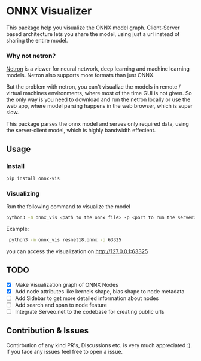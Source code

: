 # ONNX Visualizer

This package help you visualize the ONNX model graph. Client-Server based architecture lets you share the model, using just a url instead of sharing the entire model.

### Why not netron?

[Netron](https://github.com/lutzroeder/netron) is a viewer for neural network, deep learning and machine learning models. Netron also supports more formats than just ONNX. 

But the problem with netron, you can't visualize the models in remote / virtual machines environments, where most of the time GUI is not given. So the only way is you need to download and run the netron locally or use the web app, where model parsing happens in the web browser, which is super slow.

This package parses the onnx model and serves only required data, using the server-client model, which is highly bandwidth effecient.

## Usage

### Install

```
pip install onnx-vis
```

### Visualizing

Run the following command to visualize the model
``` bash
python3 -m onnx_vis <path to the onnx file> -p <port to run the server>

```

Example:

```bash
 python3 -m onnx_vis resnet18.onnx -p 63325
```
you can access the visualization on http://127.0.0.1:63325


## TODO

- [x] Make Visualization graph of ONNX Nodes
- [x] Add node attributes like kernels shape, bias shape to node metadata
- [ ] Add Sidebar to get more detailed information about nodes
- [ ] Add search and span to node feature
- [ ] Integrate Serveo.net to the codebase for creating public urls

## Contribution & Issues
Contirbution of any kind PR's, Discussions etc. is very much appreciated :). If you face any issues feel free to open a issue. 